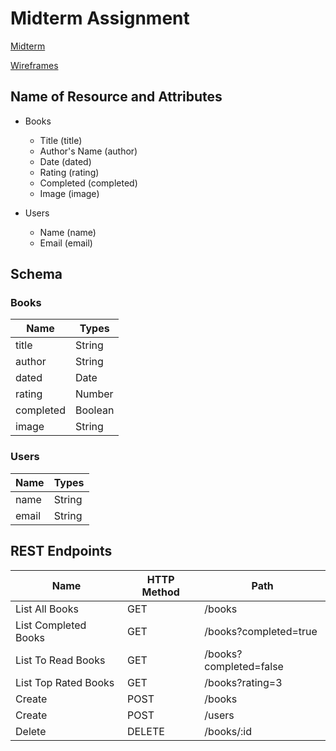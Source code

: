 # Midterm Assignment

[Midterm](https://bookclubweb.herokuapp.com/)

[Wireframes](https://xd.adobe.com/view/e474385c-8f12-4b3e-4de7-6cd650f2c3f7-9245/)


## Name of Resource and Attributes 

* Books
    * Title (title)
    * Author's Name (author)
    * Date (dated)
    * Rating (rating)
    * Completed (completed)
    * Image (image)

* Users
    * Name (name)
    * Email (email)

## Schema

### Books
Name | Types
---- | -----
title | String
author | String
dated | Date
rating | Number
completed | Boolean
image | String

### Users
Name | Types
---- | -----
name | String
email | String


## REST Endpoints

Name | HTTP Method | Path
---- | ----------- | ----
List All Books | GET | /books
List Completed Books | GET | /books?completed=true
List To Read Books | GET | /books?completed=false
List Top Rated Books | GET | /books?rating=3
Create | POST | /books
Create | POST | /users
Delete | DELETE | /books/:id


